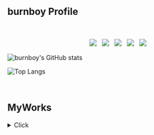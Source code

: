 ## burnboy Profile

<!--
==============================================================================================================================
마크다운으로 주석 처리 가능

//참고한것들
https://rainbowcode.tistory.com/380
//마크다운뱃지
https://github.com/Ileriayo/markdown-badges
//아이콘
https://simpleicons.org/?q=c


<script src="https://gist.github.com/burnboy/c7966f6d834555045e7484edc3e4360f.js"></script>

//내 테스트 토큰 이름
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


http://taewan.kim/post/markdown/#comment

잔디 설정법
https://velog.io/@kusdsuna/Github-Private-repository-commit-%EC%9E%94%EB%94%94-%EB%B3%B4%EC%9D%B4%EA%B2%8C%ED%95%98%EA%B8%B0


https://github-readme-stats.vercel.app/api?username=adamdoha&count_private=true.


설정 예시
<img src="assets/my_profile_screenshot.png" alt="내 깃허브 프로필 스크린샷" 
     style="border: 3px solid #007bff; border-radius: 5px; padding: 5px;"/>

https://haneepark.github.io/2017/12/21/how-to-upload-image-with-github-readme/


==============================================================================================================================
-->

</br>
<p align="center">
<img src="https://img.shields.io/badge/c%23-%23239120.svg?style=for-the-badge&logo=csharp&logoColor=white"/></a> &nbsp 
<img src="https://img.shields.io/badge/c++-%2300599C.svg?style=for-the-badge&logo=c%2B%2B&logoColor=white"/></a> &nbsp 
<img src="https://img.shields.io/badge/unity-%23000000.svg?style=for-the-badge&logo=unity&logoColor=white"/></a> &nbsp 
<img src="https://img.shields.io/badge/unrealengine-%23313131.svg?style=for-the-badge&logo=unrealengine&logoColor=white"/></a> &nbsp 
<img src="https://img.shields.io/badge/firebase-%23039BE5.svg?style=for-the-badge&logo=firebase"/></a> &nbsp 

![burnboy's GitHub stats](https://github-readme-stats.vercel.app/api?username=burnboy&?count_private=true&show_icons=true)

![Top Langs](https://github-readme-stats.vercel.app/api/top-langs/?username=burnboy&hide=html,python,objective-c)

&nbsp;


## MyWorks
<details>
  <summary>Click</summary>
  <br>

&nbsp;
  - 언리얼5 리슨서버 RPC 연동 및 라스트맨스탠딩 라이크 게임 모작
  <img width="480" height="270" alt="Image" src="https://github.com/user-attachments/assets/02529488-ddb8-416f-a89c-4bb224c8da63"/>
  
&nbsp;
  - UGS를 이용한 모바일 멀티플레이 게임 개발(유니티 클라우드 연동)
<img width="480" height="270" alt="Image" src="https://github.com/user-attachments/assets/c094964e-0a46-4f6f-afb2-0f802cf73df4" />

&nbsp;
  - C# iocp서버 구글 Protobuff 패킷을 사용한 2D 게임 연동 및 플레이
<img width="480" height="270" alt="Image" src="https://github.com/user-attachments/assets/e7658baa-44c8-44cf-b9ae-934df35f3d9d" />

&nbsp;
  - Direct11 3D 구현
<img width="480" height="270" alt="Image" src="https://github.com/user-attachments/assets/323201c3-43cf-47ee-81dc-8f7350abbcf2" />
 
</details>

